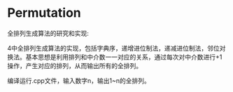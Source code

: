 # Permutation
全排列生成算法的研究和实现:

4中全排列生成算法的实现，包括字典序，递增进位制法，递减进位制法，邻位对换法。基本思想是利用排列和中介数一一对应的关系，通过每次对中介数进行+1操作，产生对应的排列，从而输出所有的全排列。

编译运行.cpp文件，输入数字n，输出1~n的全排列。


